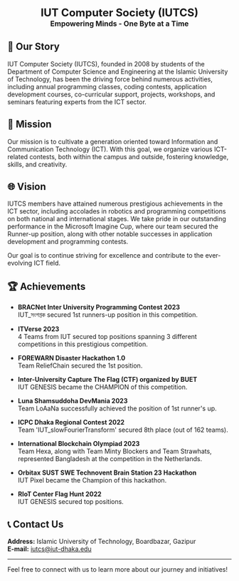 <h3 align="center">
  <strong style="font-size: 24px;">IUT Computer Society (IUTCS)</strong><br>
  <span style="font-size: 16px;">Empowering Minds - One Byte at a Time</span>
</h3>



## 🌟 Our Story
IUT Computer Society (IUTCS), founded in 2008 by students of the Department of Computer Science and Engineering at the Islamic University of Technology, has been the driving force behind numerous activities, including annual programming classes, coding contests, application development courses, co-curricular support, projects, workshops, and seminars featuring experts from the ICT sector.

## 🎯 Mission
Our mission is to cultivate a generation oriented toward Information and Communication Technology (ICT). With this goal, we organize various ICT-related contests, both within the campus and outside, fostering knowledge, skills, and creativity.

## 🌐 Vision
IUTCS members have attained numerous prestigious achievements in the ICT sector, including accolades in robotics and programming competitions on both national and international stages. We take pride in our outstanding performance in the Microsoft Imagine Cup, where our team secured the Runner-up position, along with other notable successes in application development and programming contests. 

Our goal is to continue striving for excellence and contribute to the ever-evolving ICT field.

## 🏆 Achievements

- **BRACNet Inter University Programming Contest 2023**  
  IUT_সংশপ্তক secured 1st runners-up position in this competition.

- **ITVerse 2023**  
  4 Teams from IUT secured top positions spanning 3 different competitions in this prestigious competition.

- **FOREWARN Disaster Hackathon 1.0**  
  Team ReliefChain secured the 1st position.

- **Inter-University Capture The Flag (CTF) organized by BUET**  
  IUT GENESIS became the CHAMPION of this competition.

- **Luna Shamsuddoha DevMania 2023**  
  Team LoAaNa successfully achieved the position of 1st runner's up.

- **ICPC Dhaka Regional Contest 2022**  
  Team 'IUT_slowFourierTransform' secured 8th place (out of 162 teams).

- **International Blockchain Olympiad 2023**  
  Team Hexa, along with Team Minty Blockers and Team Strawhats, represented Bangladesh at the competition in the Netherlands.

- **Orbitax SUST SWE Technovent Brain Station 23 Hackathon**  
  IUT Pixel became the Champion of this hackathon.

- **RIoT Center Flag Hunt 2022**  
  IUT GENESIS secured top positions.


## 📞 Contact Us
**Address:** Islamic University of Technology, Boardbazar, Gazipur  
**E-mail:** [iutcs@iut-dhaka.edu](mailto:iutcs@iut-dhaka.edu)

---

Feel free to connect with us to learn more about our journey and initiatives!


